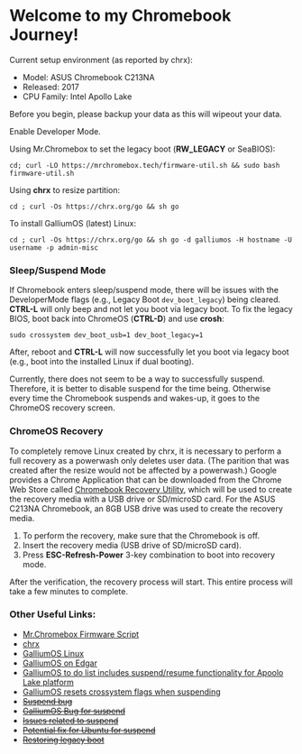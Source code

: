 # Welcome to my Chromebook Journey!

Current setup environment (as reported by chrx):
* Model:       ASUS Chromebook C213NA
* Released:    2017
* CPU Family:  Intel Apollo Lake

Before you begin, please backup your data as this will wipeout your data.

Enable Developer Mode.

Using Mr.Chromebox to set the legacy boot (**RW_LEGACY** or SeaBIOS):

`cd; curl -LO https://mrchromebox.tech/firmware-util.sh && sudo bash firmware-util.sh`

Using **chrx** to resize partition:

`cd ; curl -Os https://chrx.org/go && sh go`

To install GalliumOS (latest) Linux:

`cd ; curl -Os https://chrx.org/go && sh go -d galliumos -H hostname -U username -p admin-misc`

### Sleep/Suspend Mode
If Chromebook enters sleep/suspend mode, there will be issues with the DeveloperMode flags (e.g., Legacy Boot `dev_boot_legacy`) being cleared.  **CTRL-L** will only beep and not let you boot via legacy boot.  To fix the legacy BIOS, boot back into ChromeOS (**CTRL-D**) and use **crosh**:

`sudo crossystem dev_boot_usb=1 dev_boot_legacy=1`

After, reboot and **CTRL-L** will now successfully let you boot via legacy boot (e.g., boot into the installed Linux if dual booting).

Currently, there does not seem to be a way to successfully suspend.  Therefore, it is better to disable suspend for the time being.  Otherwise every time the Chromebook suspends and wakes-up, it goes to the ChromeOS recovery screen.

### ChromeOS Recovery
To completely remove Linux created by chrx, it is necessary to perform a full recovery as a powerwash only deletes user data.  (The parition that was created after the resize would not be affected by a powerwash.)  Google provides a Chrome Application that can be downloaded from the Chrome Web Store called [Chromebook Recovery Utility](https://chrome.google.com/webstore/detail/chromebook-recovery-utili/jndclpdbaamdhonoechobihbbiimdgai), which will be used to create the recovery media with a USB drive or SD/microSD card.  For the ASUS C213NA Chromebook, an 8GB USB drive was used to create the recovery media.

1. To perform the recovery, make sure that the Chromebook is off.
2. Insert the recovery media (USB drive of SD/microSD card).
3. Press **ESC-Refresh-Power** 3-key combination to boot into recovery mode.

After the verification, the recovery process will start.  This entire process will take a few minutes to complete.

### Other Useful Links:
* [Mr.Chromebox Firmware Script](https://mrchromebox.tech/#fwscript)
* [chrx](https://chrx.org/)
* [GalliumOS Linux](https://galliumos.org/)
* [GalliumOS on Edgar](https://gist.github.com/stupidpupil/1e88638e5240476ec1f77d4b27747c88)
* [GalliumOS to do list includes suspend/resume functionality for Apoolo Lake platform](https://github.com/GalliumOS/galliumos-distro/issues/364)
* [GalliumOS resets crossystem flags when suspending](https://www.reddit.com/r/GalliumOS/comments/7lini3/apollo_lake_support/)
* ~~[Suspend bug](https://bugs.chromium.org/p/chromium/issues/detail?id=221905)~~
* ~~[GalliumOS Bug for suspend](https://github.com/GalliumOS/galliumos-distro/issues/268)~~
* ~~[Issues related to suspend](https://github.com/GalliumOS/galliumos-distro/issues/198)~~
* ~~[Potential fix for Ubuntu for suspend](https://askubuntu.com/questions/110398/computer-turns-off-instead-of-suspending-sleeping)~~
* ~~[Restoring legacy boot](http://jrs-s.net/2014/04/01/restoring-legacy-boot-linux-boot-on-a-chromebook/)~~
